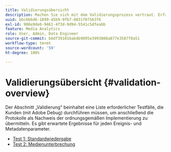 ```yaml
---
title: Validierungsübersicht
description: Machen Sie sich mit dem Validierungsprozess vertraut. Erfahren Sie, wie Sie Protokolle senden, um eine ordnungsgemäße Implementierung zu validieren.
uuid: bbc6b6d6-1899-45b9-9fb7-8031f07563f6
exl-id: 908e9de6-9461-4f3d-9d94-5541c5dfeabb
feature: Media Analytics
role: User, Admin, Data Engineer
source-git-commit: b6df391016ab4b9095e3993808a877e3587f0a51
workflow-type: tm+mt
source-wordcount: '59'
ht-degree: 100%

---
```


# Validierungsübersicht {#validation-overview}

Der Abschnitt „Validierung“ beinhaltet eine Liste erforderlicher Testfälle, die Kunden (mit Adobe Debug) durchführen müssen, um anschließend die Protokolle als Nachweis der ordnungsgemäßen Implementierung zu übermitteln.
Es gibt erwartete Ergebnisse für jeden Ereignis- und Metadatenparameter.

* [Test 1: Standardwiedergabe](test1-standard-playback.md)
* [Test 2: Medienunterbrechung](test2-media-interrupt.md)
